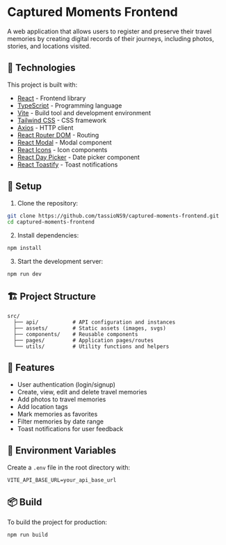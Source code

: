 # Captured Moments Frontend

A web application that allows users to register and preserve their travel memories by creating digital records of their journeys, including photos, stories, and locations visited.

## 🚀 Technologies

This project is built with:

- [React](https://reactjs.org/) - Frontend library
- [TypeScript](https://www.typescriptlang.org/) - Programming language
- [Vite](https://vitejs.dev/) - Build tool and development environment
- [Tailwind CSS](https://tailwindcss.com/) - CSS framework
- [Axios](https://axios-http.com/) - HTTP client
- [React Router DOM](https://reactrouter.com/) - Routing
- [React Modal](https://reactcommunity.org/react-modal/) - Modal component
- [React Icons](https://react-icons.github.io/react-icons/) - Icon components
- [React Day Picker](https://react-day-picker.js.org/) - Date picker component
- [React Toastify](https://fkhadra.github.io/react-toastify/) - Toast notifications

## 🔧 Setup

1. Clone the repository:
```bash
git clone https://github.com/tassioNS9/captured-moments-frontend.git
cd captured-moments-frontend
```

2. Install dependencies:
```bash
npm install
```

3. Start the development server:
```bash
npm run dev
```

## 🏗️ Project Structure

```
src/
  ├── api/           # API configuration and instances
  ├── assets/        # Static assets (images, svgs)
  ├── components/    # Reusable components
  ├── pages/         # Application pages/routes
  └── utils/         # Utility functions and helpers
```

## 🎯 Features

- User authentication (login/signup)
- Create, view, edit and delete travel memories
- Add photos to travel memories
- Add location tags
- Mark memories as favorites
- Filter memories by date range
- Toast notifications for user feedback

## 📝 Environment Variables

Create a `.env` file in the root directory with:

```
VITE_API_BASE_URL=your_api_base_url
```

## 📦 Build

To build the project for production:

```bash
npm run build
```
